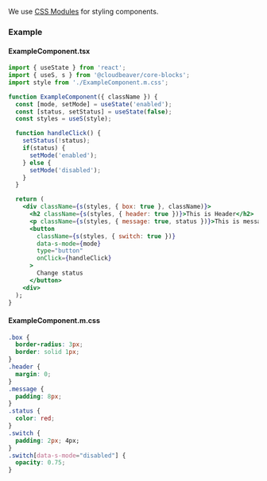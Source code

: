We use [CSS Modules](https://github.com/css-modules/css-modules) for styling components.

### Example

#### ExampleComponent.tsx
```jsx title="ExampleComponent.tsx"
import { useState } from 'react';
import { useS, s } from '@cloudbeaver/core-blocks';
import style from './ExampleComponent.m.css';

function ExampleComponent({ className }) {
  const [mode, setMode] = useState('enabled');
  const [status, setStatus] = useState(false);
  const styles = useS(style);

  function handleClick() {
    setStatus(!status);
    if(status) {
      setMode('enabled');
    } else {
      setMode('disabled');
    }
  }

  return (
    <div className={s(styles, { box: true }, className)}>
      <h2 className={s(styles, { header: true })}>This is Header</h2>
      <p className={s(styles, { message: true, status })}>This is message</p>
      <button
        className={s(styles, { switch: true })}
        data-s-mode={mode}
        type="button"
        onClick={handleClick}
      >
        Change status
      </button>
    <div>
  );
}
```

#### ExampleComponent.m.css
```css title="ExampleComponent.m.css"
.box {
  border-radius: 3px;
  border: solid 1px;
}
.header {
  margin: 0;
}
.message {
  padding: 8px;
}
.status {
  color: red;
}
.switch {
  padding: 2px; 4px;
}
.switch[data-s-mode="disabled"] {
  opacity: 0.75;
}
```